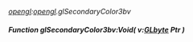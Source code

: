 _[opengl](../../modules/opengl/opengl-module.md):[opengl](../../modules/opengl/opengl-module.md).glSecondaryColor3bv_
##### Function glSecondaryColor3bv:Void( v:[GLbyte](../../modules/opengl/opengl-glbyte.md) Ptr )

